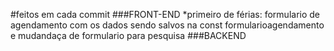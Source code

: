 #feitos em cada commit
###FRONT-END
*primeiro de férias: formulario de agendamento com os dados sendo salvos na const formularioagendamento e mudandaça de formulario para pesquisa
###BACKEND